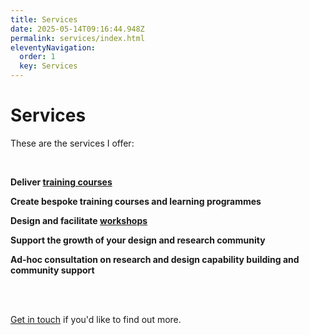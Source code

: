 ```yaml
---
title: Services
date: 2025-05-14T09:16:44.948Z
permalink: services/index.html
eleventyNavigation:
  order: 1
  key: Services
---
```

<h1>Services</h1>

These are the services I offer:

<br>

**Deliver [training courses](/training/index.html)**

**Create bespoke training courses and learning programmes**

**Design and facilitate [workshops](/workshops/index.html)**

**Support the growth of your design and research community**

**Ad-hoc consultation on research and design capability building and community support**

<br>
<br>

[Get in touch](/contact/index.html) if you'd like to find out more. 
